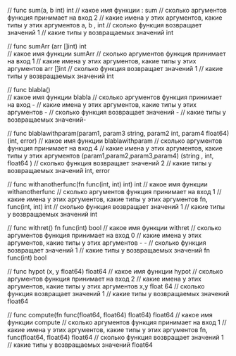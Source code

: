 // func sum(a, b int) int
// какое имя функции : sum
// сколько аргументов функция принимает на вход 2 
// какие имена у этих аргументов, какие типы у этих аргументов  a, b , int
// сколько функция возвращает значений  1
// какие типы у возвращаемых значений int

// func sumArr (arr []int) int   
// какое имя функции sumArr
// сколько аргументов функция принимает на вход 1 
// какие имена у этих аргументов, какие типы у этих аргументов arr []int
// сколько функция возвращает значений 1
// какие типы у возвращаемых значений int

// func blabla()  
// какое имя функции blabla
// сколько аргументов функция принимает на вход -
// какие имена у этих аргументов, какие типы у этих аргументов -
// сколько функция возвращает значений -
// какие типы у возвращаемых значений-

// func blablawithparam(param1, param3 string, param2 int, param4 float64) (int, error)
// какое имя функции blablawithparam
// сколько аргументов функция принимает на вход 4
// какие имена у этих аргументов, какие типы у этих аргументов 
(param1,param2,param3,param4) (string , int, float64 )
// сколько функция возвращает значений 2
// какие типы у возвращаемых значений int, error

// func withanotherfunc(fn func(int, int) int) int
// какое имя функции withanotherfunc
// сколько аргументов функция принимает на вход 1
// какие имена у этих аргументов, какие типы у этих аргументов fn, func(int, int) int
// сколько функция возвращает значений 1 
// какие типы у возвращаемых значений int

// func withret() fn func(int) bool
// какое имя функции withret
// сколько аргументов функция принимает на вход 0
// какие имена у этих аргументов, какие типы у этих аргументов - - 
// сколько функция возвращает значений 1
// какие типы у возвращаемых значений fn func(int) bool

// func hypot (x, y float64) float64
// какое имя функции hypot
// сколько аргументов функция принимает на вход 2 
// какие имена у этих аргументов, какие типы у этих аргументов x,y  float 64
// сколько функция возвращает значений 1
// какие типы у возвращаемых значений float64


// func compute(fn func(float64, float64) float64) float64
// какое имя функции compute
// сколько аргументов функция принимает на вход 1 
// какие имена у этих аргументов, какие типы у этих аргументов fn, func(float64, float64) float64
// сколько функция возвращает значений 1 
// какие типы у возвращаемых значений float64
